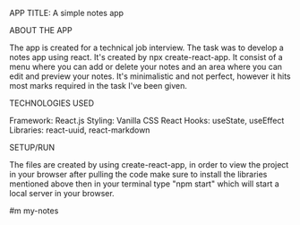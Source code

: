 APP TITLE: A simple notes app

ABOUT THE APP

The app is created for a technical job interview. The task was to develop a notes app using react. It's created by npx create-react-app. It consist of a menu where you can add or delete your notes and an area where you can edit and preview your notes. It's minimalistic and not perfect, however it hits most marks required in the task I've been given. 

TECHNOLOGIES USED

Framework: React.js
Styling: Vanilla CSS
React Hooks: useState, useEffect
Libraries: react-uuid, react-markdown

SETUP/RUN

The files are created by using create-react-app, in order to view the project in your browser after pulling the code make sure to install the libraries mentioned above then in your terminal type "npm start" which will start a local server in your browser. 





# m   m y - n o t e s  
 